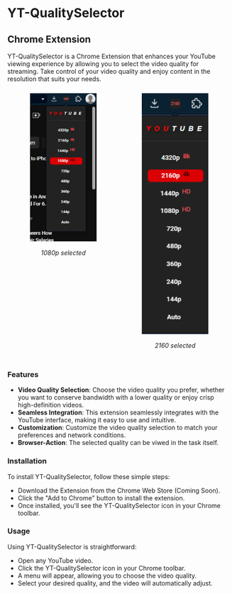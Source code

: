 # YT-QualitySelector
## Chrome Extension

YT-QualitySelector is a Chrome Extension that enhances your YouTube viewing experience by allowing you to select the video quality for streaming. Take control of your video quality and enjoy content in the resolution that suits your needs.


<div style="display: flex; justify-content: space-between;">
  <div style="flex-basis: 48%; text-align: center; padding: 10px;">
    <img src="/sample/1080.png" alt="1080p selected" width="150">
    <p><em>1080p selected</em></p>
  </div>
  <div style="flex-basis: 48%; text-align: center; padding: 10px;">
    <img src="/sample/2160.png" alt="2160 selected" width="150"> <!-- Adjusted width to match the first image -->
    <p><em>2160 selected</em></p>
  </div>
</div>


### Features
- **Video Quality Selection**: Choose the video quality you prefer, whether you want to conserve bandwidth with a lower quality or enjoy crisp high-definition videos.
- **Seamless Integration**: This extension seamlessly integrates with the YouTube interface, making it easy to use and intuitive.
- **Customization**: Customize the video quality selection to match your preferences and network conditions.
- **Browser-Action**: The selected quality can be viwed in the task itself.

### Installation
To install YT-QualitySelector, follow these simple steps:

- Download the Extension from the Chrome Web Store (Coming Soon).
- Click the "Add to Chrome" button to install the extension.
- Once installed, you'll see the YT-QualitySelector icon in your Chrome toolbar.

### Usage
Using YT-QualitySelector is straightforward:
- Open any YouTube video.
- Click the YT-QualitySelector icon in your Chrome toolbar.
- A menu will appear, allowing you to choose the video quality.
- Select your desired quality, and the video will automatically adjust.
